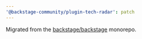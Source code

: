 ```yaml
---
'@backstage-community/plugin-tech-radar': patch
---
```


Migrated from the [backstage/backstage](https://github.com/backstage/backstage) monorepo.
